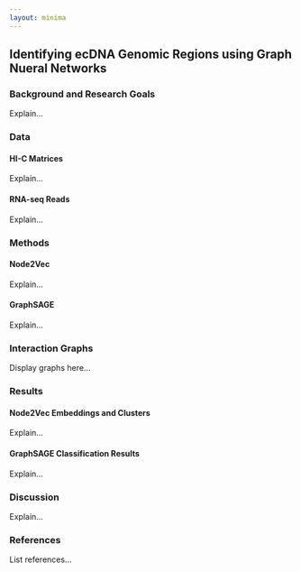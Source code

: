```yaml
---
layout: minima
---
```


## Identifying ecDNA Genomic Regions using Graph Nueral Networks

### Background and Research Goals
Explain...

### Data
#### HI-C Matrices
Explain...
#### RNA-seq Reads
Explain...

### Methods
#### Node2Vec
Explain...
#### GraphSAGE
Explain...

### Interaction Graphs
Display graphs here...

### Results
#### Node2Vec Embeddings and Clusters
Explain...
#### GraphSAGE Classification Results
Explain...

### Discussion
Explain...

### References
List references...

